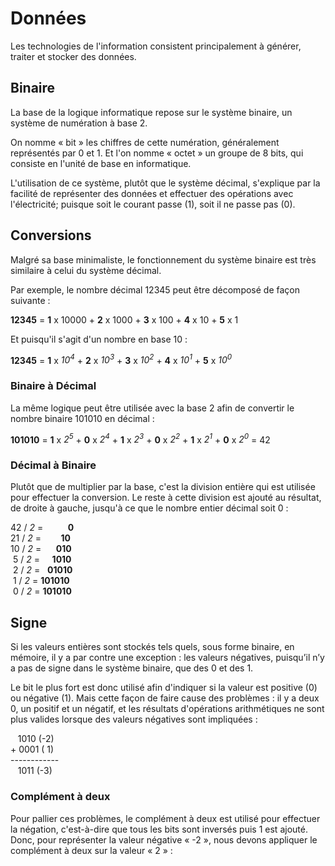 # Données

Les technologies de l'information consistent principalement à générer, traiter et stocker des données.

## Binaire

La base de la logique informatique repose sur le système binaire, un système de numération à base 2.

On nomme « bit » les chiffres de cette numération, généralement représentés par 0 et 1. Et l'on nomme « octet » un groupe de 8 bits, qui consiste en l'unité de base en informatique.

L'utilisation de ce système, plutôt que le système décimal, s'explique par la facilité de représenter des données et effectuer des opérations avec l'électricité; puisque soit le courant passe (1), soit il ne passe pas (0).

## Conversions

Malgré sa base minimaliste, le fonctionnement du système binaire est très similaire à celui du système décimal.

Par exemple, le nombre décimal 12345 peut être décomposé de façon suivante :

**12345** = **1** x 10000 + **2** x 1000 + **3** x 100 + **4** x 10 + **5** x 1

Et puisqu'il s'agit d'un nombre en base 10 :

**12345** = **1** x *10<sup>4</sup>* + **2** x *10<sup>3</sup>* + **3** x *10<sup>2</sup>* + **4** x *10<sup>1</sup>* + **5** x *10<sup>0</sup>*

### Binaire à Décimal

La même logique peut être utilisée avec la base 2 afin de convertir le nombre binaire 101010 en décimal :

**101010** = **1** x *2<sup>5</sup>* + **0** x *2<sup>4</sup>* + **1** x *2<sup>3</sup>* + **0** x *2<sup>2</sup>* + **1** x *2<sup>1</sup>* + **0** x *2<sup>0</sup>* = 42

### Décimal à Binaire

Plutôt que de multiplier par la base, c'est la division entière qui est utilisée pour effectuer la conversion. Le reste à cette division est ajouté au résultat, de droite à gauche, jusqu'à ce que le nombre entier décimal soit 0 :

42 / *2* =&nbsp;&nbsp;&nbsp;&nbsp;&nbsp;&nbsp;&nbsp;&nbsp;&nbsp;&nbsp;**0**<br>
21 / *2* =&nbsp;&nbsp;&nbsp;&nbsp;&nbsp;&nbsp;&nbsp;&nbsp;**10**<br>
10 / *2* =&nbsp;&nbsp;&nbsp;&nbsp;&nbsp;&nbsp;**010**<br>
&nbsp;5 / *2* =&nbsp;&nbsp;&nbsp;&nbsp;&nbsp;**1010**<br>
&nbsp;2 / *2* =&nbsp;&nbsp;&nbsp;**01010**<br>
&nbsp;1 / *2* = **101010**<br>
&nbsp;0 / *2* = **101010**

## Signe

Si les valeurs entières sont stockés tels quels, sous forme binaire, en mémoire, il y a par contre une exception : les valeurs négatives, puisqu’il n’y a pas de signe dans le système binaire, que des 0 et des 1.

Le bit le plus fort est donc utilisé afin d'indiquer si la valeur est positive (0) ou négative (1). Mais cette façon de faire cause des problèmes : il y a deux 0, un positif et un négatif, et les résultats d'opérations arithmétiques ne sont plus valides lorsque des valeurs négatives sont impliquées :

&nbsp;&nbsp;&nbsp;1010 (-2)<br>
\+ 0001 ( 1)<br>
------------<br>
&nbsp;&nbsp;&nbsp;1011 (-3)

### Complément à deux

Pour pallier ces problèmes, le complément à deux est utilisé pour effectuer la négation, c'est-à-dire que tous les bits sont inversés puis 1 est ajouté. Donc, pour représenter la valeur négative « -2 », nous devons appliquer le complément à deux sur la valeur « 2 » :
